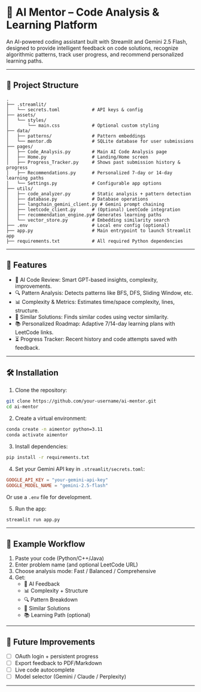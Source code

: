 
# 🧠 AI Mentor – Code Analysis & Learning Platform

An AI-powered coding assistant built with Streamlit and Gemini 2.5 Flash, designed to provide intelligent feedback on code solutions, recognize algorithmic patterns, track user progress, and recommend personalized learning paths.

---

## 📁 Project Structure

```
.
├── .streamlit/
│   └── secrets.toml            # API keys & config
├── assets/
│   └── styles/
│       └── main.css            # Optional custom styling
├── data/
│   ├── patterns/               # Pattern embeddings
│   └── mentor.db               # SQLite database for user submissions
├── pages/
│   ├── Code_Analysis.py        # Main AI Code Analysis page
│   ├── Home.py                 # Landing/Home screen
│   ├── Progress_Tracker.py     # Shows past submission history & progress
│   ├── Recommendations.py      # Personalized 7-day or 14-day learning paths
│   └── Settings.py             # Configurable app options
├── utils/
│   ├── code_analyzer.py        # Static analysis + pattern detection
│   ├── database.py             # Database operations
│   ├── langchain_gemini_client.py # Gemini prompt chaining
│   ├── leetcode_client.py      # (Optional) LeetCode integration
│   ├── recommendation_engine.py# Generates learning paths
│   └── vector_store.py         # Embedding similarity search
├── .env                        # Local env config (optional)
├── app.py                      # Main entrypoint to launch Streamlit app
├── requirements.txt            # All required Python dependencies
```

---

## 🚀 Features

- 🧠 AI Code Review: Smart GPT-based insights, complexity, improvements.
- 🔍 Pattern Analysis: Detects patterns like BFS, DFS, Sliding Window, etc.
- 📊 Complexity & Metrics: Estimates time/space complexity, lines, structure.
- 🔗 Similar Solutions: Finds similar codes using vector similarity.
- 📚 Personalized Roadmap: Adaptive 7/14-day learning plans with LeetCode links.
- ⏳ Progress Tracker: Recent history and code attempts saved with feedback.

---

## 🛠️ Installation

1. Clone the repository:
```bash
git clone https://github.com/your-username/ai-mentor.git
cd ai-mentor
```

2. Create a virtual environment:
```bash
conda create -n aimentor python=3.11
conda activate aimentor
```

3. Install dependencies:
```bash
pip install -r requirements.txt
```

4. Set your Gemini API key in `.streamlit/secrets.toml`:
```toml
GOOGLE_API_KEY = "your-gemini-api-key"
GOOGLE_MODEL_NAME = "gemini-2.5-flash"
```

Or use a `.env` file for development.

5. Run the app:
```bash
streamlit run app.py
```

---

## 🧪 Example Workflow

1. Paste your code (Python/C++/Java)
2. Enter problem name (and optional LeetCode URL)
3. Choose analysis mode: Fast / Balanced / Comprehensive
4. Get:
   - 🤖 AI Feedback
   - 📊 Complexity + Structure
   - 🔍 Pattern Breakdown
   - 🔗 Similar Solutions
   - 📚 Learning Path (optional)

---

## 📌 Future Improvements

- [ ] OAuth login + persistent progress
- [ ] Export feedback to PDF/Markdown
- [ ] Live code autocomplete
- [ ] Model selector (Gemini / Claude / Perplexity)

---
